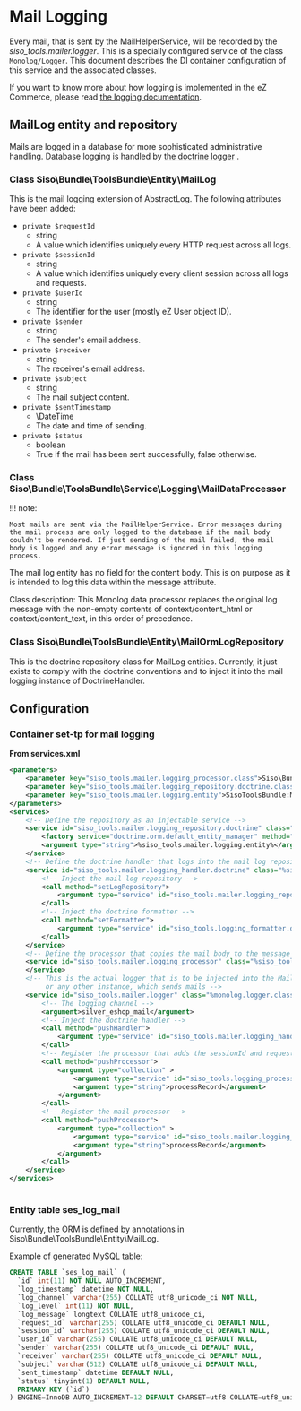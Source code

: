 # Mail Logging

Every mail, that is sent by the MailHelperService, will be recorded by the *siso\_tools.mailer.logger*. This is a specially configured service of the class `Monolog/Logger`. This document describes the DI container configuration of this service and the associated classes.

If you want to know more about how logging is implemented in the eZ Commerce, please read [the logging documentation](Logging_23560702.html).

## MailLog entity and repository

Mails are logged in a database for more sophisticated administrative handling. Database logging is handled by [the doctrine logger](Logging---API_23560233.html#Logging-API-BaseclassesofDoctrine-basedlogging) .

### Class Siso\\Bundle\\ToolsBundle\\Entity\\MailLog

This is the mail logging extension of AbstractLog. The following attributes have been added:

- `private $requestId`
  - string
  - A value which identifies uniquely every HTTP request across all logs.
- `private $sessionId`
  - string
  - A value which identifies uniquely every client session across all logs and requests.
- `private $userId`
  - string
  - The identifier for the user (mostly eZ User object ID).
- `private $sender`
  - string
  - The sender's email address.
- `private $receiver`
  - string
  - The receiver's email address.
- `private $subject`
  - string
  - The mail subject content.
- `private $sentTimestamp`
  - \\DateTime
  - The date and time of sending.
- `private $status`
  - boolean
  - True if the mail has been sent successfully, false otherwise.

### Class Siso\Bundle\ToolsBundle\Service\Logging\MailDataProcessor

!!! note:

    Most mails are sent via the MailHelperService. Error messages during the mail process are only logged to the database if the mail body couldn't be rendered. If just sending of the mail failed, the mail body is logged and any error message is ignored in this logging process.

The mail log entity has no field for the content body. This is on purpose as it is intended to log this data within the message attribute.

Class description: This Monolog data processor replaces the original log message with the non-empty contents of context/content_html or context/content_text, in this order of precedence.

### Class Siso\\Bundle\\ToolsBundle\\Entity\\MailOrmLogRepository

This is the doctrine repository class for MailLog entities. Currently, it just exists to comply with the doctrine conventions and to inject it into the mail logging instance of DoctrineHandler.

## Configuration

### Container set-tp for mail logging

**From services.xml**

``` xml
<parameters>
    <parameter key="siso_tools.mailer.logging_processor.class">Siso\Bundle\ToolsBundle\Service\Logging\MailDataProcessor</parameter>
    <parameter key="siso_tools.mailer.logging_repository.doctrine.class">Siso\Bundle\ToolsBundle\Entity\MailOrmLogRepository</parameter>
    <parameter key="siso_tools.mailer.logging.entity">SisoToolsBundle:MailLog</parameter>
</parameters>
<services>
    <!-- Define the repository as an injectable service -->
    <service id="siso_tools.mailer.logging_repository.doctrine" class="%siso_tools.mailer.logging_repository.doctrine.class%">
        <factory service="doctrine.orm.default_entity_manager" method="getRepository" />
        <argument type="string">%siso_tools.mailer.logging.entity%</argument>
    </service>
    <!-- Define the doctrine handler that logs into the mail log repository -->
    <service id="siso_tools.mailer.logging_handler.doctrine" class="%siso_tools.logging_handler.doctrine.class%">
        <!-- Inject the mail log repository -->
        <call method="setLogRepository">
            <argument type="service" id="siso_tools.mailer.logging_repository.doctrine" />
        </call>
        <!-- Inject the doctrine formatter -->
        <call method="setFormatter">
            <argument type="service" id="siso_tools.logging_formatter.doctrine"/>
        </call>
    </service>
    <!-- Define the processor that copies the mail body to the message field -->
    <service id="siso_tools.mailer.logging_processor" class="%siso_tools.mailer.logging_processor.class%">
    </service>
    <!-- This is the actual logger that is to be injected into the MailHelperService
         or any other instance, which sends mails -->
    <service id="siso_tools.mailer.logger" class="%monolog.logger.class%">
        <!-- The logging channel -->
        <argument>silver_eshop_mail</argument>
        <!-- Inject the doctrine handler -->
        <call method="pushHandler">
            <argument type="service" id="siso_tools.mailer.logging_handler.doctrine"/>
        </call>
        <!-- Register the processor that adds the sessionId and requestId -->
        <call method="pushProcessor">
            <argument type="collection" >
                <argument type="service" id="siso_tools.logging_processor.request_data" />
                <argument type="string">processRecord</argument>
            </argument>
        </call>
        <!-- Register the mail processor -->
        <call method="pushProcessor">
            <argument type="collection" >
                <argument type="service" id="siso_tools.mailer.logging_processor" />
                <argument type="string">processRecord</argument>
            </argument>
        </call>
    </service>
</services>
 
```

### Entity table ses_log_mail

Currently, the ORM is defined by annotations in Siso\Bundle\ToolsBundle\Entity\MailLog.

Example of generated MySQL table:

``` sql
CREATE TABLE `ses_log_mail` (
  `id` int(11) NOT NULL AUTO_INCREMENT,
  `log_timestamp` datetime NOT NULL,
  `log_channel` varchar(255) COLLATE utf8_unicode_ci NOT NULL,
  `log_level` int(11) NOT NULL,
  `log_message` longtext COLLATE utf8_unicode_ci,
  `request_id` varchar(255) COLLATE utf8_unicode_ci DEFAULT NULL,
  `session_id` varchar(255) COLLATE utf8_unicode_ci DEFAULT NULL,
  `user_id` varchar(255) COLLATE utf8_unicode_ci DEFAULT NULL,
  `sender` varchar(255) COLLATE utf8_unicode_ci DEFAULT NULL,
  `receiver` varchar(255) COLLATE utf8_unicode_ci DEFAULT NULL,
  `subject` varchar(512) COLLATE utf8_unicode_ci DEFAULT NULL,
  `sent_timestamp` datetime DEFAULT NULL,
  `status` tinyint(1) DEFAULT NULL,
  PRIMARY KEY (`id`)
) ENGINE=InnoDB AUTO_INCREMENT=12 DEFAULT CHARSET=utf8 COLLATE=utf8_unicode_ci; 
```
